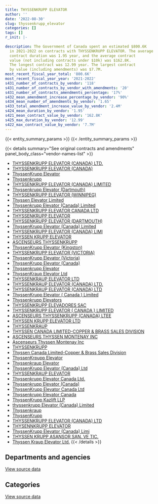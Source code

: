 ```yaml
---
title: THYSSENKRUPP ELEVATOR
author: ''
date: '2022-08-30'
slug: thyssenkrupp_elevator
categories: []
tags: []
r_init: |-
  
description: The Government of Canada spent an estimated $800.6K
  in 2021-2022 on contracts with THYSSENKRUPP ELEVATOR. The average
  contract duration was 1.95 year, and the average contract
  value (not including contracts under $10k) was $162.8K.
  The longest contract was 12.99 year. The largest contract
  by value (including amendments) was $7.7M.
most_recent_fiscal_year_total: '800.6K'
most_recent_fiscal_year_year: '2021-2022'
s431_number_of_contracts_by_vendor: '118'
s431_number_of_contracts_by_vendor_with_amendments: '20'
s431_number_of_contracts_amendments_percentage: '17%'
s432_mean_amendment_increase_percentage_by_vendor: '90%'
s434_mean_number_of_amendments_by_vendor: '1.65'
s433_total_amendment_increase_value_by_vendor: '2.4M'
s424_mean_duration_by_vendor: '1.95'
s421_mean_contract_value_by_vendor: '162.8K'
s425_max_duration_by_vendor: '12.99'
s422_max_contract_value_by_vendor: '7.7M'
---
```


<script src="/rmarkdown-libs/htmlwidgets/htmlwidgets.js"></script>
<link href="/rmarkdown-libs/datatables-css/datatables-crosstalk.css" rel="stylesheet" />
<script src="/rmarkdown-libs/datatables-binding/datatables.js"></script>
<script src="/rmarkdown-libs/jquery/jquery-3.6.0.min.js"></script>
<link href="/rmarkdown-libs/dt-core-bootstrap/css/dataTables.bootstrap.min.css" rel="stylesheet" />
<link href="/rmarkdown-libs/dt-core-bootstrap/css/dataTables.bootstrap.extra.css" rel="stylesheet" />
<script src="/rmarkdown-libs/dt-core-bootstrap/js/jquery.dataTables.min.js"></script>
<script src="/rmarkdown-libs/dt-core-bootstrap/js/dataTables.bootstrap.min.js"></script>
<link href="/rmarkdown-libs/crosstalk/css/crosstalk.min.css" rel="stylesheet" />
<script src="/rmarkdown-libs/crosstalk/js/crosstalk.min.js"></script>
<script src="/rmarkdown-libs/htmlwidgets/htmlwidgets.js"></script>
<link href="/rmarkdown-libs/datatables-css/datatables-crosstalk.css" rel="stylesheet" />
<script src="/rmarkdown-libs/datatables-binding/datatables.js"></script>
<script src="/rmarkdown-libs/jquery/jquery-3.6.0.min.js"></script>
<link href="/rmarkdown-libs/dt-core-bootstrap/css/dataTables.bootstrap.min.css" rel="stylesheet" />
<link href="/rmarkdown-libs/dt-core-bootstrap/css/dataTables.bootstrap.extra.css" rel="stylesheet" />
<script src="/rmarkdown-libs/dt-core-bootstrap/js/jquery.dataTables.min.js"></script>
<script src="/rmarkdown-libs/dt-core-bootstrap/js/dataTables.bootstrap.min.js"></script>
<link href="/rmarkdown-libs/crosstalk/css/crosstalk.min.css" rel="stylesheet" />
<script src="/rmarkdown-libs/crosstalk/js/crosstalk.min.js"></script>

{{< entity_summary_params >}}
{{< /entity_summary_params >}}

{{< details summary="See original contracts and amendments" panel_body_class="vendor-names-list" >}}
- [THYSSENKRUPP ELEVATOR (CANADA) LTD.](https://search.open.canada.ca/en/ct/?sort=contract_value_f%20desc&page=1&search_text=%22THYSSENKRUPP%20ELEVATOR%20%28CANADA%29%20LTD.%22)
- [THYSSENKRUPP ELEVATOR (CANADA)](https://search.open.canada.ca/en/ct/?sort=contract_value_f%20desc&page=1&search_text=%22THYSSENKRUPP%20ELEVATOR%20%28CANADA%29%22)
- [ThyssenKrupp Elevator](https://search.open.canada.ca/en/ct/?sort=contract_value_f%20desc&page=1&search_text=%22ThyssenKrupp%20Elevator%22)
- [Thyssenkrupp](https://search.open.canada.ca/en/ct/?sort=contract_value_f%20desc&page=1&search_text=%22Thyssenkrupp%22)
- [THYSSENKRUPP ELEVATOR (CANADA) LIMITED](https://search.open.canada.ca/en/ct/?sort=contract_value_f%20desc&page=1&search_text=%22THYSSENKRUPP%20ELEVATOR%20%28CANADA%29%20LIMITED%22)
- [Thyssenkrupp Elevator (Dartmouth)](https://search.open.canada.ca/en/ct/?sort=contract_value_f%20desc&page=1&search_text=%22Thyssenkrupp%20Elevator%20%28Dartmouth%29%22)
- [THYSSENKRUPP ELEVATOR (WINNIPEG)](https://search.open.canada.ca/en/ct/?sort=contract_value_f%20desc&page=1&search_text=%22THYSSENKRUPP%20ELEVATOR%20%28WINNIPEG%29%22)
- [Thyssen Elevator Limited](https://search.open.canada.ca/en/ct/?sort=contract_value_f%20desc&page=1&search_text=%22Thyssen%20Elevator%20Limited%22)
- [Thyssenkrupp Elevator (Canada) Limited](https://search.open.canada.ca/en/ct/?sort=contract_value_f%20desc&page=1&search_text=%22Thyssenkrupp%20Elevator%20%28Canada%29%20Limited%22)
- [THYSSENKRUPP ELEVATOR CANADA LTD](https://search.open.canada.ca/en/ct/?sort=contract_value_f%20desc&page=1&search_text=%22THYSSENKRUPP%20ELEVATOR%20CANADA%20LTD%22)
- [THYSSENKRUPP ELEVATOR](https://search.open.canada.ca/en/ct/?sort=contract_value_f%20desc&page=1&search_text=%22THYSSENKRUPP%20ELEVATOR%22)
- [THYSSENKRUPP ELEVATOR (DARTMOUTH)](https://search.open.canada.ca/en/ct/?sort=contract_value_f%20desc&page=1&search_text=%22THYSSENKRUPP%20ELEVATOR%20%28DARTMOUTH%29%22)
- [ThyssenKrupp Elevator (Canada) Limited](https://search.open.canada.ca/en/ct/?sort=contract_value_f%20desc&page=1&search_text=%22ThyssenKrupp%20Elevator%20%28Canada%29%20Limited%22)
- [THYSSENKRUPP ELEVATOR (CANADA) LIMI](https://search.open.canada.ca/en/ct/?sort=contract_value_f%20desc&page=1&search_text=%22THYSSENKRUPP%20ELEVATOR%20%28CANADA%29%20LIMI%22)
- [THYSSEN KRUPP ELEVATOR](https://search.open.canada.ca/en/ct/?sort=contract_value_f%20desc&page=1&search_text=%22THYSSEN%20KRUPP%20ELEVATOR%22)
- [ASCENSEURS THYSSENKRUPP](https://search.open.canada.ca/en/ct/?sort=contract_value_f%20desc&page=1&search_text=%22ASCENSEURS%20THYSSENKRUPP%22)
- [ThyssenKrupp Elevator (Kingston)](https://search.open.canada.ca/en/ct/?sort=contract_value_f%20desc&page=1&search_text=%22ThyssenKrupp%20Elevator%20%28Kingston%29%22)
- [THYSSENKRUPP ELEVATOR (VICTORIA)](https://search.open.canada.ca/en/ct/?sort=contract_value_f%20desc&page=1&search_text=%22THYSSENKRUPP%20ELEVATOR%20%28VICTORIA%29%22)
- [ThyssenKrupp Elevator (Victoria)](https://search.open.canada.ca/en/ct/?sort=contract_value_f%20desc&page=1&search_text=%22ThyssenKrupp%20Elevator%20%28Victoria%29%22)
- [ThyssenKrupp Elevator (Canada)](https://search.open.canada.ca/en/ct/?sort=contract_value_f%20desc&page=1&search_text=%22ThyssenKrupp%20Elevator%20%28Canada%29%22)
- [Thyssenkrupp Elevator](https://search.open.canada.ca/en/ct/?sort=contract_value_f%20desc&page=1&search_text=%22Thyssenkrupp%20Elevator%22)
- [ThyssenKraup Elevator Ltd](https://search.open.canada.ca/en/ct/?sort=contract_value_f%20desc&page=1&search_text=%22ThyssenKraup%20Elevator%20Ltd%22)
- [THYSSENKRAUP ELEVATOR LTD](https://search.open.canada.ca/en/ct/?sort=contract_value_f%20desc&page=1&search_text=%22THYSSENKRAUP%20ELEVATOR%20LTD%22)
- [THYSSENKRAUP ELEVATOR (CANADA) LTD.](https://search.open.canada.ca/en/ct/?sort=contract_value_f%20desc&page=1&search_text=%22THYSSENKRAUP%20ELEVATOR%20%28CANADA%29%20LTD.%22)
- [THYSSENKRAUP ELEVATOR (CANADA) LTD](https://search.open.canada.ca/en/ct/?sort=contract_value_f%20desc&page=1&search_text=%22THYSSENKRAUP%20ELEVATOR%20%28CANADA%29%20LTD%22)
- [ThyssenKrupp Elevator ( Canada ) Limited](https://search.open.canada.ca/en/ct/?sort=contract_value_f%20desc&page=1&search_text=%22ThyssenKrupp%20Elevator%20%28%20Canada%20%29%20Limited%22)
- [Thyssenkrupp Elevators](https://search.open.canada.ca/en/ct/?sort=contract_value_f%20desc&page=1&search_text=%22Thyssenkrupp%20Elevators%22)
- [THYSSENKRUPP ELEVADORES SAC](https://search.open.canada.ca/en/ct/?sort=contract_value_f%20desc&page=1&search_text=%22THYSSENKRUPP%20ELEVADORES%20SAC%22)
- [THYSSENKRUPP ELEVATOR ( CANADA ) LIMITED](https://search.open.canada.ca/en/ct/?sort=contract_value_f%20desc&page=1&search_text=%22THYSSENKRUPP%20ELEVATOR%20%28%20CANADA%20%29%20LIMITED%22)
- [ASCENSEURS THYSSENKRUPP (CANADA) LTEE](https://search.open.canada.ca/en/ct/?sort=contract_value_f%20desc&page=1&search_text=%22ASCENSEURS%20THYSSENKRUPP%20%28CANADA%29%20LTEE%22)
- [THYSSEN KRUPP ELEVATOR LTD](https://search.open.canada.ca/en/ct/?sort=contract_value_f%20desc&page=1&search_text=%22THYSSEN%20KRUPP%20ELEVATOR%20LTD%22)
- [THYSSENKRAUP](https://search.open.canada.ca/en/ct/?sort=contract_value_f%20desc&page=1&search_text=%22THYSSENKRAUP%22)
- [THYSSEN CANADA LIMITED-COPPER & BRASS SALES DIVISION](https://search.open.canada.ca/en/ct/?sort=contract_value_f%20desc&page=1&search_text=%22THYSSEN%20CANADA%20LIMITED-COPPER%20%26%20BRASS%20SALES%20DIVISION%22)
- [ASCENSEURS THYSSEN MONTENAY INC](https://search.open.canada.ca/en/ct/?sort=contract_value_f%20desc&page=1&search_text=%22ASCENSEURS%20THYSSEN%20MONTENAY%20INC%22)
- [Ascenseurs Thyssen Montenay Inc](https://search.open.canada.ca/en/ct/?sort=contract_value_f%20desc&page=1&search_text=%22Ascenseurs%20Thyssen%20Montenay%20Inc%22)
- [THYSSENKRUPP](https://search.open.canada.ca/en/ct/?sort=contract_value_f%20desc&page=1&search_text=%22THYSSENKRUPP%22)
- [Thyssen Canada Limited-Copper & Brass Sales Division](https://search.open.canada.ca/en/ct/?sort=contract_value_f%20desc&page=1&search_text=%22Thyssen%20Canada%20Limited-Copper%20%26%20Brass%20Sales%20Division%22)
- [ThyssenKrpupp Elevator](https://search.open.canada.ca/en/ct/?sort=contract_value_f%20desc&page=1&search_text=%22ThyssenKrpupp%20Elevator%22)
- [Thyssenkraup Elevator](https://search.open.canada.ca/en/ct/?sort=contract_value_f%20desc&page=1&search_text=%22Thyssenkraup%20Elevator%22)
- [ThyssenKrupp Elevator (Canada) Ltd](https://search.open.canada.ca/en/ct/?sort=contract_value_f%20desc&page=1&search_text=%22ThyssenKrupp%20Elevator%20%28Canada%29%20Ltd%22)
- [THYSSENKRAUP ELEVATOR](https://search.open.canada.ca/en/ct/?sort=contract_value_f%20desc&page=1&search_text=%22THYSSENKRAUP%20ELEVATOR%22)
- [Thyssenkrupp Elevator Canada Ltd.](https://search.open.canada.ca/en/ct/?sort=contract_value_f%20desc&page=1&search_text=%22Thyssenkrupp%20Elevator%20Canada%20Ltd.%22)
- [Thyssenkrupp Elevator (Canada)](https://search.open.canada.ca/en/ct/?sort=contract_value_f%20desc&page=1&search_text=%22Thyssenkrupp%20Elevator%20%28Canada%29%22)
- [ThyssenKrupp Elevator Canada Ltd](https://search.open.canada.ca/en/ct/?sort=contract_value_f%20desc&page=1&search_text=%22ThyssenKrupp%20Elevator%20Canada%20Ltd%22)
- [Thyssenkrupp Elevator Canada](https://search.open.canada.ca/en/ct/?sort=contract_value_f%20desc&page=1&search_text=%22Thyssenkrupp%20Elevator%20Canada%22)
- [ThyssenKrupp Kazlift LLP](https://search.open.canada.ca/en/ct/?sort=contract_value_f%20desc&page=1&search_text=%22ThyssenKrupp%20Kazlift%20LLP%22)
- [thyssenkrupp Elevator (Canada) Limited](https://search.open.canada.ca/en/ct/?sort=contract_value_f%20desc&page=1&search_text=%22thyssenkrupp%20Elevator%20%28Canada%29%20Limited%22)
- [Thyssenkraup](https://search.open.canada.ca/en/ct/?sort=contract_value_f%20desc&page=1&search_text=%22Thyssenkraup%22)
- [ThyssenKrupp](https://search.open.canada.ca/en/ct/?sort=contract_value_f%20desc&page=1&search_text=%22ThyssenKrupp%22)
- [THYSSENKRUPP ELEVATOR (CANADA) LTD](https://search.open.canada.ca/en/ct/?sort=contract_value_f%20desc&page=1&search_text=%22THYSSENKRUPP%20ELEVATOR%20%28CANADA%29%20LTD%22)
- [THYSENNKRUPP ELEVATOR](https://search.open.canada.ca/en/ct/?sort=contract_value_f%20desc&page=1&search_text=%22THYSENNKRUPP%20ELEVATOR%22)
- [ThyssenKrupp Elevator (Canada) Limi](https://search.open.canada.ca/en/ct/?sort=contract_value_f%20desc&page=1&search_text=%22ThyssenKrupp%20Elevator%20%28Canada%29%20Limi%22)
- [THYSSEN KRUPP ASANSOR SAN. VE TIC.](https://search.open.canada.ca/en/ct/?sort=contract_value_f%20desc&page=1&search_text=%22THYSSEN%20KRUPP%20ASANSOR%20SAN.%20VE%20TIC.%22)
- [Thyssen Kraup Elevator Ltd.](https://search.open.canada.ca/en/ct/?sort=contract_value_f%20desc&page=1&search_text=%22Thyssen%20Kraup%20Elevator%20Ltd.%22)
{{< /details >}}

## Departments and agencies

<div id="htmlwidget-1" style="width:100%;height:auto;" class="datatables html-widget"></div>
<script type="application/json" data-for="htmlwidget-1">{"x":{"style":"bootstrap","filter":"none","vertical":false,"data":[["<a href=\"/departments/aafc-aac/\">Agriculture and Agri-Food Canada<\/a>","<a href=\"/departments/cfia-acia/\">Canadian Food Inspection Agency<\/a>","<a href=\"/departments/csa-asc/\">Canadian Space Agency<\/a>","<a href=\"/departments/csc-scc/\">Correctional Service of Canada<\/a>","<a href=\"/departments/dfatd-maecd/\">Global Affairs Canada<\/a>","<a href=\"/departments/dfo-mpo/\">Fisheries and Oceans Canada<\/a>","<a href=\"/departments/dnd-mdn/\">National Defence<\/a>","<a href=\"/departments/ec/\">Environment and Climate Change Canada<\/a>","<a href=\"/departments/hc-sc/\">Health Canada<\/a>","<a href=\"/departments/ic/\">Innovation, Science and Economic Development Canada<\/a>","<a href=\"/departments/isc-sac/\">Indigenous Services Canada<\/a>","<a href=\"/departments/nrc-cnrc/\">National Research Council Canada<\/a>","<a href=\"/departments/nrcan-rncan/\">Natural Resources Canada<\/a>","<a href=\"/departments/pc/\">Parks Canada<\/a>","<a href=\"/departments/pwgsc-tpsgc/\">Public Services and Procurement Canada<\/a>","<a href=\"/departments/rcmp-grc/\">Royal Canadian Mounted Police<\/a>","<a href=\"/departments/tc/\">Transport Canada<\/a>"],[null,null,29425.62,698695.1,11063.1,10095.33,428172.85,28113.23,10370.21,null,null,20539.28,113703.89,132843.14,1200172.87,4429.63,null],[null,78723.25,16745.58,26583.34,8879.73,10122.99,304187.04,9080.05,28566.49,null,11684.66,20622.78,33060.51,91559.55,1883764.73,4441.77,542320.43],[null,null,15098.47,26774.99,8855.47,34641.39,281133.95,8743.34,31840.21,217141.93,15565.33,18617.18,32970.18,40559.2,1369126.97,4429.63,16189.03],[18900,null,null,102359.3,8831.21,null,388013.37,10778.89,8438.22,null,15565.33,97652.25,32970.18,13860.31,85233.24,1856.8,16189.03]],"container":"<table class=\"table table-striped table-hover row-border order-column display\">\n  <thead>\n    <tr>\n      <th>Department<\/th>\n      <th>2018-2019<\/th>\n      <th>2019-2020<\/th>\n      <th>2020-2021<\/th>\n      <th>2021-2022<\/th>\n    <\/tr>\n  <\/thead>\n<\/table>","options":{"order":[[4,"desc"]],"pageLength":10,"autoWidth":true,"columnDefs":[{"targets":1,"render":"function(data, type, row, meta) {\n    return type !== 'display' ? data : DTWidget.formatCurrency(data, \"$\", 2, 3, \",\", \".\", true, null);\n  }"},{"targets":2,"render":"function(data, type, row, meta) {\n    return type !== 'display' ? data : DTWidget.formatCurrency(data, \"$\", 2, 3, \",\", \".\", true, null);\n  }"},{"targets":3,"render":"function(data, type, row, meta) {\n    return type !== 'display' ? data : DTWidget.formatCurrency(data, \"$\", 2, 3, \",\", \".\", true, null);\n  }"},{"targets":4,"render":"function(data, type, row, meta) {\n    return type !== 'display' ? data : DTWidget.formatCurrency(data, \"$\", 2, 3, \",\", \".\", true, null);\n  }"},{"width":"16%","targets":[1,2,3,4]},{"className":"dt-right","targets":[1,2,3,4]}],"orderClasses":false}},"evals":["options.columnDefs.0.render","options.columnDefs.1.render","options.columnDefs.2.render","options.columnDefs.3.render"],"jsHooks":[]}</script>
<p class="text-right">
<a href="https://github.com/GoC-Spending/contracts-data/tree/main/data/out/vendors/thyssenkrupp_elevator/summary_by_fiscal_year_by_department.csv" class="source-data-link btn btn-link">View source data</a>
</p>

## Categories

<div id="htmlwidget-2" style="width:100%;height:auto;" class="datatables html-widget"></div>
<script type="application/json" data-for="htmlwidget-2">{"x":{"style":"bootstrap","filter":"none","vertical":false,"data":[["<a href=\"/categories/facilities_and_construction/\">Facilities and construction<\/a>","<a href=\"/categories/office_management/\">Office management<\/a>","<a href=\"/categories/defence/\">Defence<\/a>","<a href=\"/categories/professional_services/\">Professional services<\/a>","<a href=\"/categories/transportation_and_logistics/\">Transportation and logistics<\/a>","<a href=\"/categories/industrial_products_and_services/\">Industrial products and services<\/a>"],[1382497.05,760967,55742.74,178325.56,null,310091.88],[1931804.25,5069.64,null,343095.23,526087.05,264286.73],[1488496.7,6904.55,null,121259.16,null,505026.86],[440531.67,1721.41,null,1947,null,356448.06]],"container":"<table class=\"table table-striped table-hover row-border order-column display\">\n  <thead>\n    <tr>\n      <th>Category<\/th>\n      <th>2018-2019<\/th>\n      <th>2019-2020<\/th>\n      <th>2020-2021<\/th>\n      <th>2021-2022<\/th>\n    <\/tr>\n  <\/thead>\n<\/table>","options":{"order":[[4,"desc"]],"dom":"t","pageLength":30,"autoWidth":true,"columnDefs":[{"targets":1,"render":"function(data, type, row, meta) {\n    return type !== 'display' ? data : DTWidget.formatCurrency(data, \"$\", 2, 3, \",\", \".\", true, null);\n  }"},{"targets":2,"render":"function(data, type, row, meta) {\n    return type !== 'display' ? data : DTWidget.formatCurrency(data, \"$\", 2, 3, \",\", \".\", true, null);\n  }"},{"targets":3,"render":"function(data, type, row, meta) {\n    return type !== 'display' ? data : DTWidget.formatCurrency(data, \"$\", 2, 3, \",\", \".\", true, null);\n  }"},{"targets":4,"render":"function(data, type, row, meta) {\n    return type !== 'display' ? data : DTWidget.formatCurrency(data, \"$\", 2, 3, \",\", \".\", true, null);\n  }"},{"width":"16%","targets":[1,2,3,4]},{"className":"dt-right","targets":[1,2,3,4]}],"orderClasses":false,"lengthMenu":[10,25,30,50,100]}},"evals":["options.columnDefs.0.render","options.columnDefs.1.render","options.columnDefs.2.render","options.columnDefs.3.render"],"jsHooks":[]}</script>
<p class="text-right">
<a href="https://github.com/GoC-Spending/contracts-data/tree/main/data/out/vendors/thyssenkrupp_elevator/summary_by_fiscal_year_by_category.csv" class="source-data-link btn btn-link">View source data</a>
</p>
